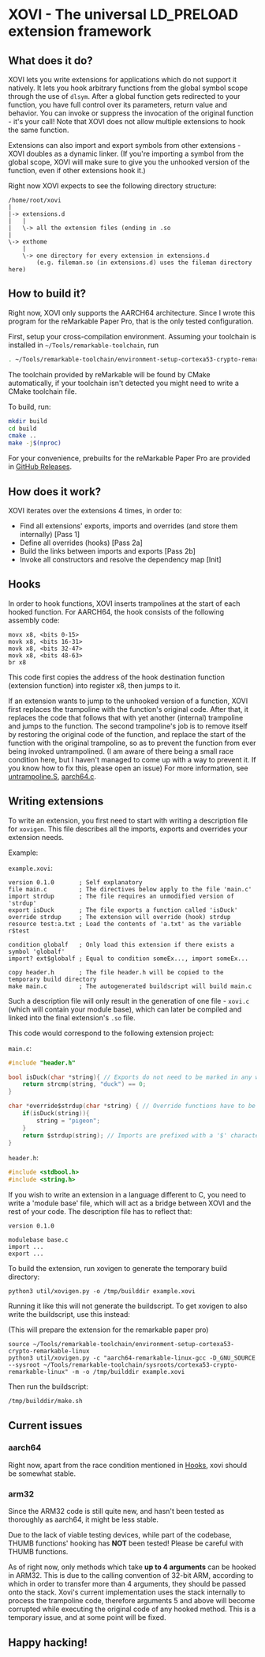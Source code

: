 # XOVI - The universal LD_PRELOAD extension framework

## What does it do?

XOVI lets you write extensions for applications which do not support it natively. It lets you hook arbitrary functions from the global symbol scope through the use of `dlsym`.
After a global function gets redirected to your function, you have full control over its parameters, return value and behavior. You can invoke or suppress the invocation of the original function - it's your call!
Note that XOVI does not allow multiple extensions to hook the same function.


Extensions can also import and export symbols from other extensions - XOVI doubles as a dynamic linker. (If you're importing a symbol from the global scope, XOVI will make sure to give you the unhooked version of the function, even if other extensions hook it.)

Right now XOVI expects to see the following directory structure:

```
/home/root/xovi
|
|-> extensions.d
|   |
|   \-> all the extension files (ending in .so
|
\-> exthome
    |
    \-> one directory for every extension in extensions.d
        (e.g. fileman.so (in extensions.d) uses the fileman directory here)
```


## How to build it?

Right now, XOVI only supports the AARCH64 architecture.
Since I wrote this program for the reMarkable Paper Pro, that is the only tested configuration.

First, setup your cross-compilation environment. Assuming your toolchain is installed in `~/Tools/remarkable-toolchain`, run
```sh
. ~/Tools/remarkable-toolchain/environment-setup-cortexa53-crypto-remarkable-linux
```
The toolchain provided by reMarkable will be found by CMake automatically, if your toolchain isn't detected you might need to write a CMake toolchain file.

To build, run:
```sh
mkdir build
cd build
cmake ..
make -j$(nproc)
```

For your convenience, prebuilts for the reMarkable Paper Pro are provided in [GitHub Releases](https://github.com/asivery/xovi/releases).

## How does it work?

XOVI iterates over the extensions 4 times, in order to:

- Find all extensions' exports, imports and overrides (and store them internally) [Pass 1]
- Define all overrides (hooks) [Pass 2a]
- Build the links between imports and exports [Pass 2b]
- Invoke all constructors and resolve the dependency map [Init]

## Hooks

In order to hook functions, XOVI inserts trampolines at the start of each hooked function.
For AARCH64, the hook consists of the following assembly code:

```aarch64
movx x8, <bits 0-15>
movk x8, <bits 16-31>
movk x8, <bits 32-47>
movk x8, <bits 48-63>
br x8
```
This code first copies the address of the hook destination function (extension function) into register x8, then jumps to it.

If an extension wants to jump to the unhooked version of a function, XOVI first replaces the trampoline with the function's original code. After that, it replaces the code that follows that with yet another (internal) trampoline and jumps to the function. The second trampoline's job is to remove itself by restoring the original code of the function, and replace the start of the function with the original trampoline, so as to prevent the function from ever being invoked untrampolined. (I am aware of there being a small race condition here, but I haven't managed to come up with a way to prevent it. If you know how to fix this, please open an issue)
For more information, see [untrampoline.S](src/trampolines/aarch64/untrampoline.S), [aarch64.c](src/trampolines/aarch64/aarch64.c).

## Writing extensions

To write an extension, you first need to start with writing a description file for `xovigen`. This file describes all the imports, exports and overrides your extension needs.

Example:

`example.xovi`:

```
version 0.1.0       ; Self explanatory
file main.c         ; The directives below apply to the file 'main.c'
import strdup       ; The file requires an unmodified version of 'strdup'
export isDuck       ; The file exports a function called 'isDuck'
override strdup     ; The extension will override (hook) strdup
resource test:a.txt ; Load the contents of 'a.txt' as the variable r$test

condition globalf   ; Only load this extension if there exists a symbol 'globalf'
import? ext$globalf ; Equal to condition someEx..., import someEx...

copy header.h       ; The file header.h will be copied to the temporary build directory
make main.c         ; The autogenerated buildscript will build main.c
```

Such a description file will only result in the generation of one file - `xovi.c` (which will contain your module base), which can later be compiled and linked into the final extension's `.so` file.

This code would correspond to the following extension project:

`main.c`:

```c
#include "header.h"

bool isDuck(char *string){ // Exports do not need to be marked in any way
    return strcmp(string, "duck") == 0;
}

char *override$strdup(char *string) { // Override functions have to be prefixed with 'override$'
    if(isDuck(string)){
        string = "pigeon";
    }
    return $strdup(string); // Imports are prefixed with a '$' character, if the function comes from the global scope, and use the format `extension$export`, if they come from another extension.
}

```

`header.h`:

```c
#include <stdbool.h>
#include <string.h>
```

If you wish to write an extension in a language different to C, you need to write a 'module base' file, which will act as a bridge between XOVI and the rest of your code. The description file has to reflect that:

```
version 0.1.0

modulebase base.c
import ...
export ...
```

To build the extension, run xovigen to generate the temporary build directory:

`python3 util/xovigen.py -o /tmp/builddir example.xovi`

Running it like this will not generate the buildscript. To get xovigen to also write the buildscript, use this instead:

(This will prepare the extension for the remarkable paper pro)

```
source ~/Tools/remarkable-toolchain/environment-setup-cortexa53-crypto-remarkable-linux
python3 util/xovigen.py -c "aarch64-remarkable-linux-gcc -D_GNU_SOURCE --sysroot ~/Tools/remarkable-toolchain/sysroots/cortexa53-crypto-remarkable-linux" -m -o /tmp/builddir example.xovi
```
Then run the buildscript:

```
/tmp/builddir/make.sh
```

## Current issues

### aarch64

Right now, apart from the race condition mentioned in [Hooks](#hooks), xovi should be somewhat stable.

### arm32

Since the ARM32 code is still quite new, and hasn't been tested as thoroughly as aarch64, it might be less stable.

Due to the lack of viable testing devices, while part of the codebase, THUMB functions' hooking has **NOT** been tested! Please be careful with THUMB functions.

As of right now, only methods which take **up to 4 arguments** can be hooked in ARM32. This is due to the calling convention of 32-bit ARM, according to which in order to transfer more than 4 arguments, they should be passed onto the stack. Xovi's current implementation uses the stack internally to process the trampoline code, therefore arguments 5 and above will become corrupted while executing the original code of any hooked method. This is a temporary issue, and at some point will be fixed.

## Happy hacking!
#
